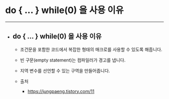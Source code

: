 
# do { ... } while(0) 을 사용	이유
-----------------------------------------------


- ## do { ... } while(0) 을 사용	이유
	- 조건문을 포함한 코드에서 복잡한 형태의 매크로를 사용할 수 있도록 해줍니다.
	- 빈 구문(empty statement)는 컴파일러가 경고를 냅니다.
	- 지역 변수를 선언할 수 있는 구역을 만들어줍니다.

  
  - 출처
    + https://jungpaeng.tistory.com/11

	<br/>

